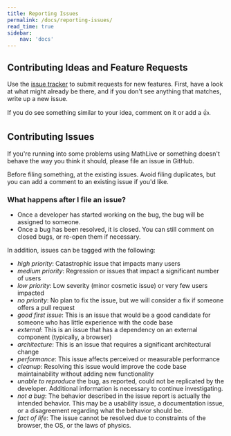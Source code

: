 ```yaml
---
title: Reporting Issues
permalink: /docs/reporting-issues/
read_time: true
sidebar:
    nav: 'docs'
---
```


## Contributing Ideas and Feature Requests

Use the [issue tracker](https://github.com/arnog/mathlive/issues) to submit
requests for new features. First, have a look at what might already be there,
and if you don't see anything that matches, write up a new issue.

If you do see something similar to your idea, comment on it or add a 👍.

## Contributing Issues

If you're running into some problems using MathLive or something doesn't
behave the way you think it should, please file an issue in GitHub.

Before filing something, at the existing issues. Avoid filing duplicates, but you can
add a comment to an existing issue if you'd like.

### What happens after I file an issue?

-   Once a developer has started working on the bug, the bug will be assigned to someone.
-   Once a bug has been resolved, it is closed. You can still comment on closed bugs, or re-open them if necessary.

In addition, issues can be tagged with the following:

-   _high priority_: Catastrophic issue that impacts many users
-   _medium priority_: Regression or issues that impact a significant number of users
-   _low priority_: Low severity (minor cosmetic issue) or very few users impacted
-   _no priority_: No plan to fix the issue, but we will consider a fix if someone offers a pull request
-   _good first issue_: This is an issue that would be a good candidate for someone
    who has little experience with the code base
-   _external_: This is an issue that has a dependency on an external component
    (typically, a browser)
-   _architecture_: This is an issue that requires a significant architectural
    change
-   _performance_: This issue affects perceived or measurable performance
-   _cleanup_: Resolving this issue would improve the code base maintainability
    without adding new functionality
-   _unable to reproduce_ the bug, as reported, could not be replicated
    by the developer. Additional information is necessary to continue investigating.
-   _not a bug_: The behavior described in the issue report is actually
    the intended behavior. This may be a usability issue, a documentation issue,
    or a disagreement regarding what the behavior should be.
-   _fact of life_: The issue cannot be resolved due to constraints of
    the browser, the OS, or the laws of physics.
